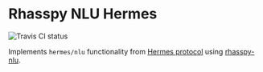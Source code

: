# Rhasspy NLU Hermes

![Travis CI status](https://travis-ci.com/synesthesiam/rhasspy-nlu-hermes.svg?branch=master)

Implements `hermes/nlu` functionality from [Hermes protocol](https://docs.snips.ai/reference/hermes) using [rhasspy-nlu](https://github.com/synesthesiam/rhasspy-nlu).
